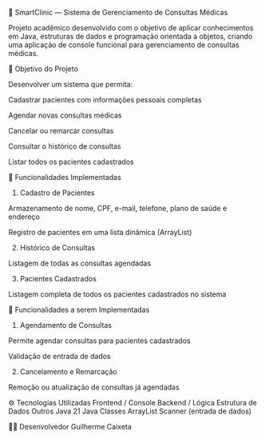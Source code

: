 🏥 SmartClinic — Sistema de Gerenciamento de Consultas Médicas

Projeto acadêmico desenvolvido com o objetivo de aplicar conhecimentos em Java, estruturas de dados e programação orientada a objetos, criando uma aplicação de console funcional para gerenciamento de consultas médicas.

🧠 Objetivo do Projeto

Desenvolver um sistema que permita:

Cadastrar pacientes com informações pessoais completas

Agendar novas consultas médicas

Cancelar ou remarcar consultas

Consultar o histórico de consultas

Listar todos os pacientes cadastrados

🔧 Funcionalidades Implementadas
1. Cadastro de Pacientes

Armazenamento de nome, CPF, e-mail, telefone, plano de saúde e endereço

Registro de pacientes em uma lista dinâmica (ArrayList)

2. Histórico de Consultas

Listagem de todas as consultas agendadas

3. Pacientes Cadastrados

Listagem completa de todos os pacientes cadastrados no sistema

🔧 Funcionalidades  a serem Implementadas

1. Agendamento de Consultas

Permite agendar consultas para pacientes cadastrados

Validação de entrada de dados

2. Cancelamento e Remarcação

Remoção ou atualização de consultas já agendadas

⚙️ Tecnologias Utilizadas
Frontend / Console	Backend / Lógica	Estrutura de Dados	Outros
Java 21	Java Classes	ArrayList	Scanner (entrada de dados)

👨‍💻 Desenvolvedor
Guilherme Caixeta
